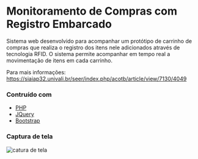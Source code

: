 # Monitoramento de Compras com Registro Embarcado

Sistema web desenvolvido para acompanhar um protótipo de carrinho de compras que realiza o registro dos itens nele adicionados através de tecnologia RFID. O sistema permite acompanhar em tempo real a movimentação de itens em cada carrinho.

Para mais informações: https://siaiap32.univali.br/seer/index.php/acotb/article/view/7130/4049

### Contruído com

* [PHP](https://secure.php.net/)
* [JQuery](https://jquery.com/)
* [Bootstrap](http://getbootstrap.com/)

### Captura de tela
![catura de tela](https://thiago-franco.github.io/img/portfolio/registroembarc1.png)

